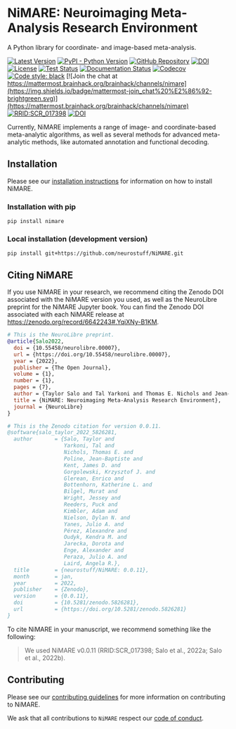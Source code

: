# NiMARE: Neuroimaging Meta-Analysis Research Environment
A Python library for coordinate- and image-based meta-analysis.

[![Latest Version](https://img.shields.io/pypi/v/nimare.svg)](https://pypi.python.org/pypi/nimare/)
[![PyPI - Python Version](https://img.shields.io/pypi/pyversions/nimare.svg)](https://pypi.python.org/pypi/nimare/)
[![GitHub Repository](https://img.shields.io/badge/Source%20Code-neurostuff%2Fnimare-purple)](https://github.com/neurostuff/NiMARE)
[![DOI](https://zenodo.org/badge/117724523.svg)](https://zenodo.org/badge/latestdoi/117724523)
[![License](https://img.shields.io/badge/License-MIT-blue.svg)](https://opensource.org/licenses/MIT)
[![Test Status](https://github.com/neurostuff/NiMARE/actions/workflows/testing.yml/badge.svg)](https://github.com/neurostuff/NiMARE/actions/workflows/testing.yml)
[![Documentation Status](https://readthedocs.org/projects/nimare/badge/?version=stable)](http://nimare.readthedocs.io/en/stable/?badge=stable)
[![Codecov](https://codecov.io/gh/neurostuff/NiMARE/branch/main/graph/badge.svg)](https://codecov.io/gh/neurostuff/nimare)
[![Code style: black](https://img.shields.io/badge/code%20style-black-000000.svg)](https://github.com/psf/black)
[![Join the chat at https://mattermost.brainhack.org/brainhack/channels/nimare](https://img.shields.io/badge/mattermost-join_chat%20%E2%86%92-brightgreen.svg)](https://mattermost.brainhack.org/brainhack/channels/nimare)
[![RRID:SCR_017398](https://img.shields.io/badge/RRID-SCR__017398-blue.svg)](https://scicrunch.org/scicrunch/Resources/record/nlx_144509-1/SCR_017398/resolver?q=nimare&l=nimare)
[![DOI](http://neurolibre.herokuapp.com/papers/10.55458/neurolibre.00007/status.svg)](https://doi.org/10.55458/neurolibre.00007)

Currently, NiMARE implements a range of image- and coordinate-based meta-analytic algorithms, as well as several methods for advanced meta-analytic methods, like automated annotation and functional decoding.

## Installation

Please see our [installation instructions](https://nimare.readthedocs.io/en/stable/installation.html)
for information on how to install NiMARE.

### Installation with pip
```
pip install nimare
```

### Local installation (development version)
```
pip install git+https://github.com/neurostuff/NiMARE.git
```

## Citing NiMARE

If you use NiMARE in your research, we recommend citing the Zenodo DOI associated with the NiMARE version you used,
as well as the NeuroLibre preprint for the NiMARE Jupyter book.
You can find the Zenodo DOI associated with each NiMARE release at https://zenodo.org/record/6642243#.YqiXNy-B1KM.

```BibTeX
# This is the NeuroLibre preprint.
@article{Salo2022,
  doi = {10.55458/neurolibre.00007},
  url = {https://doi.org/10.55458/neurolibre.00007},
  year = {2022},
  publisher = {The Open Journal},
  volume = {1},
  number = {1},
  pages = {7},
  author = {Taylor Salo and Tal Yarkoni and Thomas E. Nichols and Jean-Baptiste Poline and Murat Bilgel and Katherine L. Bottenhorn and Dorota Jarecka and James D. Kent and Adam Kimbler and Dylan M. Nielson and Kendra M. Oudyk and Julio A. Peraza and Alexandre Pérez and Puck C. Reeders and Julio A. Yanes and Angela R. Laird},
  title = {NiMARE: Neuroimaging Meta-Analysis Research Environment},
  journal = {NeuroLibre}
}

# This is the Zenodo citation for version 0.0.11.
@software{salo_taylor_2022_5826281,
  author       = {Salo, Taylor and
                  Yarkoni, Tal and
                  Nichols, Thomas E. and
                  Poline, Jean-Baptiste and
                  Kent, James D. and
                  Gorgolewski, Krzysztof J. and
                  Glerean, Enrico and
                  Bottenhorn, Katherine L. and
                  Bilgel, Murat and
                  Wright, Jessey and
                  Reeders, Puck and
                  Kimbler, Adam and
                  Nielson, Dylan N. and
                  Yanes, Julio A. and
                  Pérez, Alexandre and
                  Oudyk, Kendra M. and
                  Jarecka, Dorota and
                  Enge, Alexander and
                  Peraza, Julio A. and
                  Laird, Angela R.},
  title        = {neurostuff/NiMARE: 0.0.11},
  month        = jan,
  year         = 2022,
  publisher    = {Zenodo},
  version      = {0.0.11},
  doi          = {10.5281/zenodo.5826281},
  url          = {https://doi.org/10.5281/zenodo.5826281}
}
```

To cite NiMARE in your manuscript, we recommend something like the following:

> We used NiMARE v0.0.11 (RRID:SCR_017398; Salo et al., 2022a; Salo et al., 2022b).

## Contributing

Please see our [contributing guidelines](https://github.com/neurostuff/NiMARE/blob/main/CONTRIBUTING.md)
for more information on contributing to NiMARE.

We ask that all contributions to `NiMARE` respect our [code of conduct](https://github.com/neurostuff/NiMARE/blob/main/CODE_OF_CONDUCT.md).

